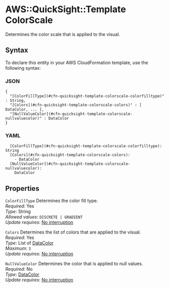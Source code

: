 # AWS::QuickSight::Template ColorScale<a name="aws-properties-quicksight-template-colorscale"></a>

Determines the color scale that is applied to the visual\.

## Syntax<a name="aws-properties-quicksight-template-colorscale-syntax"></a>

To declare this entity in your AWS CloudFormation template, use the following syntax:

### JSON<a name="aws-properties-quicksight-template-colorscale-syntax.json"></a>

```
{
  "[ColorFillType](#cfn-quicksight-template-colorscale-colorfilltype)" : String,
  "[Colors](#cfn-quicksight-template-colorscale-colors)" : [ DataColor, ... ],
  "[NullValueColor](#cfn-quicksight-template-colorscale-nullvaluecolor)" : DataColor
}
```

### YAML<a name="aws-properties-quicksight-template-colorscale-syntax.yaml"></a>

```
  [ColorFillType](#cfn-quicksight-template-colorscale-colorfilltype): String
  [Colors](#cfn-quicksight-template-colorscale-colors):
    - DataColor
  [NullValueColor](#cfn-quicksight-template-colorscale-nullvaluecolor):
    DataColor
```

## Properties<a name="aws-properties-quicksight-template-colorscale-properties"></a>

`ColorFillType` <a name="cfn-quicksight-template-colorscale-colorfilltype"></a>
Determines the color fill type\.  
_Required_: Yes  
_Type_: String  
_Allowed values_: `DISCRETE | GRADIENT`  
_Update requires_: [No interruption](https://docs.aws.amazon.com/AWSCloudFormation/latest/UserGuide/using-cfn-updating-stacks-update-behaviors.html#update-no-interrupt)

`Colors` <a name="cfn-quicksight-template-colorscale-colors"></a>
Determines the list of colors that are applied to the visual\.  
_Required_: Yes  
_Type_: List of [DataColor](aws-properties-quicksight-template-datacolor.md)  
_Maximum_: `3`  
_Update requires_: [No interruption](https://docs.aws.amazon.com/AWSCloudFormation/latest/UserGuide/using-cfn-updating-stacks-update-behaviors.html#update-no-interrupt)

`NullValueColor` <a name="cfn-quicksight-template-colorscale-nullvaluecolor"></a>
Determines the color that is applied to null values\.  
_Required_: No  
_Type_: [DataColor](aws-properties-quicksight-template-datacolor.md)  
_Update requires_: [No interruption](https://docs.aws.amazon.com/AWSCloudFormation/latest/UserGuide/using-cfn-updating-stacks-update-behaviors.html#update-no-interrupt)
